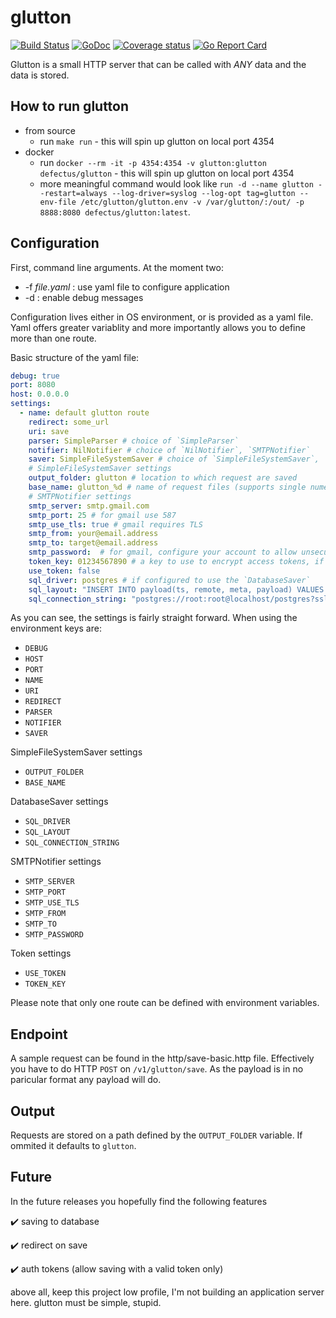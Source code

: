 # glutton

[![Build Status](https://travis-ci.org/defectus/glutton.svg?branch=master)](https://travis-ci.org/defectus/glutton)
[![GoDoc](https://godoc.org/github.com/defectus/glutton/pkg?status.svg)](https://godoc.org/github.com/defectus/glutton/pkg)
[![Coverage status](https://codecov.io/github/defectus/glutton/coverage.svg?branch=master)](https://codecov.io/github/defectus/glutton?branch=master)
[![Go Report Card](https://goreportcard.com/badge/github.com/defectus/glutton)](https://goreportcard.com/report/github.com/defectus/glutton)



Glutton is a small HTTP server that can be called with *ANY* data and the data is stored.

## How to run glutton

* from source
   * run `make run` - this will spin up glutton on local port 4354
* docker
   * run `docker --rm -it -p 4354:4354 -v glutton:glutton defectus/glutton` - this will spin up glutton on local port 4354
   * more meaningful command would look like `run -d --name glutton --restart=always --log-driver=syslog --log-opt tag=glutton --env-file /etc/glutton/glutton.env -v /var/glutton/:/out/ -p 8888:8080 defectus/glutton:latest`. 

## Configuration

First, command line arguments. At the moment two:

* -f *file.yaml* : use yaml file to configure application
* -d : enable debug messages

Configuration lives either in OS environment, or is provided as a yaml file. Yaml offers greater variablity and more importantly allows you to define more than one route.

Basic structure of the yaml file:
```yaml
debug: true
port: 8080
host: 0.0.0.0
settings:
  - name: default glutton route
    redirect: some_url
    uri: save
    parser: SimpleParser # choice of `SimpleParser`
    notifier: NilNotifier # choice of `NilNotifier`, `SMTPNotifier`
    saver: SimpleFileSystemSaver # choice of `SimpleFileSystemSaver`, `DatabaseSaver`
    # SimpleFileSystemSaver settings
    output_folder: glutton # location to which request are saved
    base_name: glutton_%d # name of request files (supports single numeric counter variable)
    # SMTPNotifier settings
    smtp_server: smtp.gmail.com
    smtp_port: 25 # for gmail use 587
    smtp_use_tls: true # gmail requires TLS
    smtp_from: your@email.address
    smtp_to: target@email.address
    smtp_password:  # for gmail, configure your account to allow unsecured connection
    token_key: 01234567890 # a key to use to encrypt access tokens, if enabled
    use_token: false 
    sql_driver: postgres # if configured to use the `DatabaseSaver`
    sql_layout: "INSERT INTO payload(ts, remote, meta, payload) VALUES ($1, $2, $3, $4)" # $1 is the timestamp, $2 is the remote host, $3 is meta data map and $4 is the payload
    sql_connection_string: "postgres://root:root@localhost/postgres?sslmode=disable"
```

As you can see, the settings is fairly straight forward. When using the environment keys are:
* `DEBUG`
* `HOST`
* `PORT`
* `NAME`
* `URI`
* `REDIRECT`
* `PARSER`
* `NOTIFIER`
* `SAVER`

SimpleFileSystemSaver settings

* `OUTPUT_FOLDER`
* `BASE_NAME`

DatabaseSaver settings

* `SQL_DRIVER`
* `SQL_LAYOUT`
* `SQL_CONNECTION_STRING`

SMTPNotifier settings

* `SMTP_SERVER`
* `SMTP_PORT`
* `SMTP_USE_TLS`
* `SMTP_FROM`
* `SMTP_TO`
* `SMTP_PASSWORD`

Token settings

* `USE_TOKEN`
* `TOKEN_KEY`

Please note that only one route can be defined with environment variables.

## Endpoint

A sample request can be found in the http/save-basic.http file. Effectively you have to do HTTP `POST` on `/v1/glutton/save`. As the payload is in no paricular format any payload will do.

## Output

Requests are stored on a path defined by the `OUTPUT_FOLDER` variable. If ommited it defaults to `glutton`.

## Future

In the future releases you hopefully find the following features

✔️️️ saving to database

✔️ redirect on save 

️️✔️ auth tokens (allow saving with a valid token only)


above all, keep this project low profile, I'm not building an application server here. glutton must be simple, stupid.
